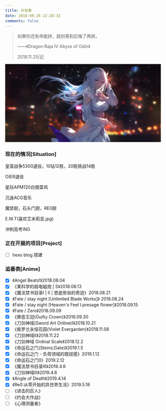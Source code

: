 ```yaml
---
title: 计划表
date: 2018-08-26 22:28:33
comments: false
---
```


> 如果你还有命能拼，就别等到后悔了再拼。
>
> ——《Dragon·Raja IV Abyss of Odin》
>
> 2018.11.25|记

![](26.jpg)

### 现在的情况[Situation]

皇室战争5300退役，10钻12胜，20胜挑战14胜

OIER退役

星际APM120白银菜鸡

沉迷ACG音乐

魔禁厨，石头门厨，RE0厨

E.M.T(喜欢艾米莉亚.jpg)

冲刺高考ING

### 正在开展的项目[Project]

- [ ] hexo blog 搭建

### 追番表[Anime]

- [x] 《Angel Beats!》2018.08.04 
- [x] 《某科学的超电磁炮 | S》2018.08.13
- [x] 《魔法禁书目录I | II | 恩底弥翁的奇迹》2018.08.21
- [x] 《Fate / stay night [Unlimited Blade Works]》 2018.08.24
- [x] 《Fate / stay night [Heaven's Feel I.presage flower]》2018.09.15
- [x] 《Fate / Zero》2018.09.09
- [x] 《罪恶王冠(Guilty Crown)》2018.09.30
- [x] 《刀剑神域(Sword Art Online)I》2018.10.21
- [x] 《紫罗兰永恒花园(Violet Evergarden)》2018.11.08
- [x] 《刀剑神域II》2018.11.22
- [x] 《刀剑神域 Ordinal Scale》2018.12.2
- [x] 《命运石之门(Steins;Gate)》2019.1.5
- [x] 《命运石之门 - 负荷领域的既视感》2019.1.12
- [x] 《命运石之门0》2019.2.12
- [x] 《魔法禁书目录III》2019.4.6
- [x] 《刀剑神域III》2019.4.6
- [x] 《Angle of Death》2019.4.14
- [x] 《Re0:从零开始的异世界生活》2019.5.18
- [ ] 《进击的巨人》
- [ ] 《约会大作战》
- [ ] 《心理测量者》